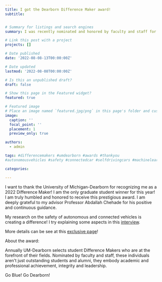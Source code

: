 ```yaml
---
title: I got the Dearborn Difference Maker award!
subtitle:


# Summary for listings and search engines
summary: I was recently nominated and honored by faculty and staff for this university-wide prestigious award.

# Link this post with a project
projects: []

# Date published
date: '2022-08-08-13T00:00:00Z'

# Date updated
lastmod: '2022-08-08T00:00:00Z'

# Is this an unpublished draft?
draft: false

# Show this page in the Featured widget?
featured: true

# Featured image
# Place an image named `featured.jpg/png` in this page's folder and customize its options here.
image:
  caption: ''
  focal_point: ''
  placement: 1
  preview_only: true

authors:
  - admin

tags: #differencemakers #umdearborn #awards #thankyou
#autonomousvehicles #safety #connectedcar #selfdrivingcars #machinelearning #ai

categories:

---
```


I want to thank the University of Michigan-Dearborn for recognizing me as a 2022 Difference Maker! I am the only graduate student winner for this year! I am truly humbled and honored to receive this prestigious award. I am deeply grateful to my advisor Professor Abdallah Chehade for his positive and continuous guidance.

My research on the safety of autonomous and connected vehicles is creating a difference! I try explaining some aspects in this [interview](https://www.youtube.com/watch?v=liHkUn6GrnE).

More details can be see at this [exclusive page](https://michigandifferencemakers.com/mayuresh_savargaonkar)!

About the award:

Annually UM-Dearborn selects student Difference Makers who are at the forefront of their fields. Nominated by faculty and staff, these individuals aren't just outstanding students and alumni, they embody academic and professional achievement, integrity and leadership.

Go Blue! Go Dearborn!

